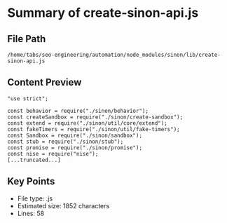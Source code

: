 # Summary of create-sinon-api.js
  
## File Path
`/home/tabs/seo-engineering/automation/node_modules/sinon/lib/create-sinon-api.js`

## Content Preview
```
"use strict";

const behavior = require("./sinon/behavior");
const createSandbox = require("./sinon/create-sandbox");
const extend = require("./sinon/util/core/extend");
const fakeTimers = require("./sinon/util/fake-timers");
const Sandbox = require("./sinon/sandbox");
const stub = require("./sinon/stub");
const promise = require("./sinon/promise");
const nise = require("nise");
[...truncated...]
```

## Key Points
- File type: .js
- Estimated size: 1852 characters
- Lines: 58
